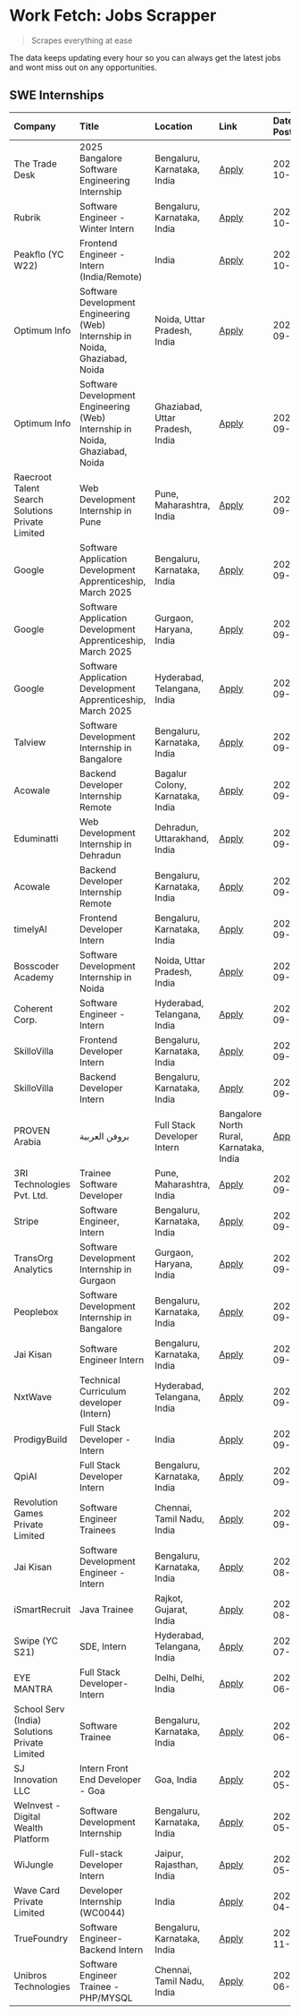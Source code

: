 # Work Fetch: Jobs Scrapper
> Scrapes everything at ease

The data keeps updating every hour so you can always get the latest jobs and wont miss out on any opportunities.

## SWE Internships
<!--START_SECTION:workfetch-->
| Company                                          | Title                                                                        | Location                                | Link                                                                                                                                                                                                                                                                                | Date Posted   |
|:-------------------------------------------------|:-----------------------------------------------------------------------------|:----------------------------------------|:------------------------------------------------------------------------------------------------------------------------------------------------------------------------------------------------------------------------------------------------------------------------------------|:--------------|
| The Trade Desk                                   | 2025 Bangalore Software Engineering Internship                               | Bengaluru, Karnataka, India             | [Apply](https://in.linkedin.com/jobs/view/2025-bangalore-software-engineering-internship-at-the-trade-desk-3987456531?position=14&pageNum=0&refId=E3%2FQxAB7cO2VhXfhv%2BzCbQ%3D%3D&trackingId=uxI0EBc9phuh6LeSRqhGkg%3D%3D)                                                         | 2024-10-02    |
| Rubrik                                           | Software Engineer - Winter Intern                                            | Bengaluru, Karnataka, India             | [Apply](https://in.linkedin.com/jobs/view/software-engineer-winter-intern-at-rubrik-4006567784?position=55&pageNum=0&refId=E3%2FQxAB7cO2VhXfhv%2BzCbQ%3D%3D&trackingId=gscndDencavTcaLOBZLMIg%3D%3D)                                                                                | 2024-10-02    |
| Peakflo (YC W22)                                 | Frontend Engineer - Intern (India/Remote)                                    | India                                   | [Apply](https://in.linkedin.com/jobs/view/frontend-engineer-intern-india-remote-at-peakflo-yc-w22-4037729755?position=17&pageNum=0&refId=E3%2FQxAB7cO2VhXfhv%2BzCbQ%3D%3D&trackingId=yb6koQll733XTNcTXMBcWw%3D%3D)                                                                  | 2024-10-01    |
| Optimum Info                                     | Software Development Engineering (Web) Internship in Noida, Ghaziabad, Noida | Noida, Uttar Pradesh, India             | [Apply](https://in.linkedin.com/jobs/view/software-development-engineering-web-internship-in-noida-ghaziabad-noida-at-optimum-info-4037042231?position=6&pageNum=0&refId=E3%2FQxAB7cO2VhXfhv%2BzCbQ%3D%3D&trackingId=ZJpACaR%2FUsEGYaW8b4%2ByHw%3D%3D)                              | 2024-09-27    |
| Optimum Info                                     | Software Development Engineering (Web) Internship in Noida, Ghaziabad, Noida | Ghaziabad, Uttar Pradesh, India         | [Apply](https://in.linkedin.com/jobs/view/software-development-engineering-web-internship-in-noida-ghaziabad-noida-at-optimum-info-4037041629?position=7&pageNum=0&refId=E3%2FQxAB7cO2VhXfhv%2BzCbQ%3D%3D&trackingId=kJt%2BaLY7XfIgGcqkyu4trg%3D%3D)                                | 2024-09-27    |
| Raecroot Talent Search Solutions Private Limited | Web Development Internship in Pune                                           | Pune, Maharashtra, India                | [Apply](https://in.linkedin.com/jobs/view/web-development-internship-in-pune-at-raecroot-talent-search-solutions-private-limited-4034584677?position=47&pageNum=0&refId=E3%2FQxAB7cO2VhXfhv%2BzCbQ%3D%3D&trackingId=Fe2YzOEaftnVA39%2FCbYfpg%3D%3D)                                 | 2024-09-26    |
| Google                                           | Software Application Development Apprenticeship, March 2025                  | Bengaluru, Karnataka, India             | [Apply](https://in.linkedin.com/jobs/view/software-application-development-apprenticeship-march-2025-at-google-4032957527?position=2&pageNum=0&refId=E3%2FQxAB7cO2VhXfhv%2BzCbQ%3D%3D&trackingId=sJzJW3Fhw5weSzeUDzrQbw%3D%3D)                                                      | 2024-09-24    |
| Google                                           | Software Application Development Apprenticeship, March 2025                  | Gurgaon, Haryana, India                 | [Apply](https://in.linkedin.com/jobs/view/software-application-development-apprenticeship-march-2025-at-google-4032958554?position=3&pageNum=0&refId=E3%2FQxAB7cO2VhXfhv%2BzCbQ%3D%3D&trackingId=cV3VA85iAvBx3w%2B6hqVGrA%3D%3D)                                                    | 2024-09-24    |
| Google                                           | Software Application Development Apprenticeship, March 2025                  | Hyderabad, Telangana, India             | [Apply](https://in.linkedin.com/jobs/view/software-application-development-apprenticeship-march-2025-at-google-4032957528?position=4&pageNum=0&refId=E3%2FQxAB7cO2VhXfhv%2BzCbQ%3D%3D&trackingId=rUtgHJb0jPg2E6N7NEnLkA%3D%3D)                                                      | 2024-09-24    |
| Talview                                          | Software Development Internship in Bangalore                                 | Bengaluru, Karnataka, India             | [Apply](https://in.linkedin.com/jobs/view/software-development-internship-in-bangalore-at-talview-4033703077?position=12&pageNum=0&refId=E3%2FQxAB7cO2VhXfhv%2BzCbQ%3D%3D&trackingId=CtYUVP2F%2BSqkVju67fwR%2BA%3D%3D)                                                              | 2024-09-23    |
| Acowale                                          | Backend Developer Internship Remote                                          | Bagalur Colony, Karnataka, India        | [Apply](https://in.linkedin.com/jobs/view/backend-developer-internship-remote-at-acowale-4030088707?position=18&pageNum=0&refId=E3%2FQxAB7cO2VhXfhv%2BzCbQ%3D%3D&trackingId=t2SKPBss6uYAdZocikWOCQ%3D%3D)                                                                           | 2024-09-21    |
| Eduminatti                                       | Web Development Internship in Dehradun                                       | Dehradun, Uttarakhand, India            | [Apply](https://in.linkedin.com/jobs/view/web-development-internship-in-dehradun-at-eduminatti-4032105381?position=24&pageNum=0&refId=E3%2FQxAB7cO2VhXfhv%2BzCbQ%3D%3D&trackingId=9uIVc3HQBSS97vy3j8hWEA%3D%3D)                                                                     | 2024-09-21    |
| Acowale                                          | Backend Developer Internship Remote                                          | Bengaluru, Karnataka, India             | [Apply](https://in.linkedin.com/jobs/view/backend-developer-internship-remote-at-acowale-4030975489?position=10&pageNum=0&refId=E3%2FQxAB7cO2VhXfhv%2BzCbQ%3D%3D&trackingId=rYrRHyhNbH7X42MCiaOYOw%3D%3D)                                                                           | 2024-09-20    |
| timelyAI                                         | Frontend Developer Intern                                                    | Bengaluru, Karnataka, India             | [Apply](https://in.linkedin.com/jobs/view/frontend-developer-intern-at-timelyai-4030925040?position=15&pageNum=0&refId=E3%2FQxAB7cO2VhXfhv%2BzCbQ%3D%3D&trackingId=cBrJdt6y2kaLmajI1HaEHA%3D%3D)                                                                                    | 2024-09-20    |
| Bosscoder Academy                                | Software Development Internship in Noida                                     | Noida, Uttar Pradesh, India             | [Apply](https://in.linkedin.com/jobs/view/software-development-internship-in-noida-at-bosscoder-academy-4031161323?position=19&pageNum=0&refId=E3%2FQxAB7cO2VhXfhv%2BzCbQ%3D%3D&trackingId=xII2qma00KrzSaSs6TZfhg%3D%3D)                                                            | 2024-09-20    |
| Coherent Corp.                                   | Software Engineer - Intern                                                   | Hyderabad, Telangana, India             | [Apply](https://in.linkedin.com/jobs/view/software-engineer-intern-at-coherent-corp-4029132427?position=21&pageNum=0&refId=E3%2FQxAB7cO2VhXfhv%2BzCbQ%3D%3D&trackingId=Vp4n9goXItLzeruTK4Qs4Q%3D%3D)                                                                                | 2024-09-18    |
| SkilloVilla                                      | Frontend Developer Intern                                                    | Bengaluru, Karnataka, India             | [Apply](https://in.linkedin.com/jobs/view/frontend-developer-intern-at-skillovilla-4025873510?position=8&pageNum=0&refId=E3%2FQxAB7cO2VhXfhv%2BzCbQ%3D%3D&trackingId=iqqo9xxz%2FXHmB0U11bx3sQ%3D%3D)                                                                                | 2024-09-17    |
| SkilloVilla                                      | Backend Developer Intern                                                     | Bengaluru, Karnataka, India             | [Apply](https://in.linkedin.com/jobs/view/backend-developer-intern-at-skillovilla-4025860894?position=13&pageNum=0&refId=E3%2FQxAB7cO2VhXfhv%2BzCbQ%3D%3D&trackingId=kcOMy%2FSuJfpJloUVF6RUXQ%3D%3D)                                                                                | 2024-09-17    |
| PROVEN Arabia | بروفن العربية                    | Full Stack Developer Intern                                                  | Bangalore North Rural, Karnataka, India | [Apply](https://in.linkedin.com/jobs/view/full-stack-developer-intern-at-proven-arabia-%D8%A8%D8%B1%D9%88%D9%81%D9%86-%D8%A7%D9%84%D8%B9%D8%B1%D8%A8%D9%8A%D8%A9-4028862862?position=56&pageNum=0&refId=E3%2FQxAB7cO2VhXfhv%2BzCbQ%3D%3D&trackingId=qdz0WMwwVet%2BeTQtt8UaRQ%3D%3D) | 2024-09-17    |
| 3RI Technologies Pvt. Ltd.                       | Trainee  Software Developer                                                  | Pune, Maharashtra, India                | [Apply](https://in.linkedin.com/jobs/view/trainee-software-developer-at-3ri-technologies-pvt-ltd-4026688364?position=28&pageNum=0&refId=E3%2FQxAB7cO2VhXfhv%2BzCbQ%3D%3D&trackingId=oQGSVrzMnLNFwOFZ0OfWvQ%3D%3D)                                                                   | 2024-09-15    |
| Stripe                                           | Software Engineer, Intern                                                    | Bengaluru, Karnataka, India             | [Apply](https://in.linkedin.com/jobs/view/software-engineer-intern-at-stripe-4008214242?position=5&pageNum=0&refId=E3%2FQxAB7cO2VhXfhv%2BzCbQ%3D%3D&trackingId=jrhE%2BYYs%2FZeAQ8sj58dUSA%3D%3D)                                                                                    | 2024-09-13    |
| TransOrg Analytics                               | Software Development Internship in Gurgaon                                   | Gurgaon, Haryana, India                 | [Apply](https://in.linkedin.com/jobs/view/software-development-internship-in-gurgaon-at-transorg-analytics-4024791052?position=49&pageNum=0&refId=E3%2FQxAB7cO2VhXfhv%2BzCbQ%3D%3D&trackingId=AA8QP0C6C1j89RBP7kn8sw%3D%3D)                                                         | 2024-09-12    |
| Peoplebox                                        | Software Development Internship in Bangalore                                 | Bengaluru, Karnataka, India             | [Apply](https://in.linkedin.com/jobs/view/software-development-internship-in-bangalore-at-peoplebox-4022411601?position=16&pageNum=0&refId=E3%2FQxAB7cO2VhXfhv%2BzCbQ%3D%3D&trackingId=Zoxuo4%2BYnUnrzkeNPmn6Uw%3D%3D)                                                              | 2024-09-10    |
| Jai Kisan                                        | Software Engineer Intern                                                     | Bengaluru, Karnataka, India             | [Apply](https://in.linkedin.com/jobs/view/software-engineer-intern-at-jai-kisan-4024075360?position=34&pageNum=0&refId=E3%2FQxAB7cO2VhXfhv%2BzCbQ%3D%3D&trackingId=ihCFULz82GuBjlsvZQqA0A%3D%3D)                                                                                    | 2024-09-09    |
| NxtWave                                          | Technical Curriculum developer (Intern)                                      | Hyderabad, Telangana, India             | [Apply](https://in.linkedin.com/jobs/view/technical-curriculum-developer-intern-at-nxtwave-4020462207?position=35&pageNum=0&refId=E3%2FQxAB7cO2VhXfhv%2BzCbQ%3D%3D&trackingId=u%2BaO3G%2B26zZADYNIpS4wlg%3D%3D)                                                                     | 2024-09-09    |
| ProdigyBuild                                     | Full Stack Developer - Intern                                                | India                                   | [Apply](https://in.linkedin.com/jobs/view/full-stack-developer-intern-at-prodigybuild-4019591942?position=45&pageNum=0&refId=E3%2FQxAB7cO2VhXfhv%2BzCbQ%3D%3D&trackingId=D%2FmpEV%2FT3szINr8ZwL5mig%3D%3D)                                                                          | 2024-09-08    |
| QpiAI                                            | Full Stack Developer Intern                                                  | Bengaluru, Karnataka, India             | [Apply](https://in.linkedin.com/jobs/view/full-stack-developer-intern-at-qpiai-4017395346?position=30&pageNum=0&refId=E3%2FQxAB7cO2VhXfhv%2BzCbQ%3D%3D&trackingId=Vquhgrnm607KLysHCpqSnw%3D%3D)                                                                                     | 2024-09-06    |
| Revolution Games Private Limited                 | Software Engineer Trainees                                                   | Chennai, Tamil Nadu, India              | [Apply](https://in.linkedin.com/jobs/view/software-engineer-trainees-at-revolution-games-private-limited-4015912927?position=26&pageNum=0&refId=E3%2FQxAB7cO2VhXfhv%2BzCbQ%3D%3D&trackingId=JtFqaTKCmq0xOiY0vfbcMg%3D%3D)                                                           | 2024-09-02    |
| Jai Kisan                                        | Software Development Engineer - Intern                                       | Bengaluru, Karnataka, India             | [Apply](https://in.linkedin.com/jobs/view/software-development-engineer-intern-at-jai-kisan-4027288169?position=27&pageNum=0&refId=E3%2FQxAB7cO2VhXfhv%2BzCbQ%3D%3D&trackingId=mWoDTHRfSLPXOzI1FDU87A%3D%3D)                                                                        | 2024-08-22    |
| iSmartRecruit                                    | Java Trainee                                                                 | Rajkot, Gujarat, India                  | [Apply](https://in.linkedin.com/jobs/view/java-trainee-at-ismartrecruit-3992301825?position=32&pageNum=0&refId=E3%2FQxAB7cO2VhXfhv%2BzCbQ%3D%3D&trackingId=b9Wl9nULi1oe8l5I2PN1Pg%3D%3D)                                                                                            | 2024-08-06    |
| Swipe (YC S21)                                   | SDE, Intern                                                                  | Hyderabad, Telangana, India             | [Apply](https://in.linkedin.com/jobs/view/sde-intern-at-swipe-yc-s21-3980368092?position=38&pageNum=0&refId=E3%2FQxAB7cO2VhXfhv%2BzCbQ%3D%3D&trackingId=IohdFNCMxXYqwcTo80JUig%3D%3D)                                                                                               | 2024-07-22    |
| EYE MANTRA                                       | Full Stack Developer- Intern                                                 | Delhi, Delhi, India                     | [Apply](https://in.linkedin.com/jobs/view/full-stack-developer-intern-at-eye-mantra-3960988037?position=44&pageNum=0&refId=E3%2FQxAB7cO2VhXfhv%2BzCbQ%3D%3D&trackingId=qhYVox0%2Fg4OeACTzjNb7BA%3D%3D)                                                                              | 2024-06-28    |
| School Serv (India) Solutions Private Limited    | Software Trainee                                                             | Bengaluru, Karnataka, India             | [Apply](https://in.linkedin.com/jobs/view/software-trainee-at-school-serv-india-solutions-private-limited-3953917603?position=60&pageNum=0&refId=E3%2FQxAB7cO2VhXfhv%2BzCbQ%3D%3D&trackingId=sxstHoQN%2BQjtZDEL%2F7DsYw%3D%3D)                                                      | 2024-06-19    |
| SJ Innovation LLC                                | Intern Front End Developer - Goa                                             | Goa, India                              | [Apply](https://in.linkedin.com/jobs/view/intern-front-end-developer-goa-at-sj-innovation-llc-3931678611?position=22&pageNum=0&refId=E3%2FQxAB7cO2VhXfhv%2BzCbQ%3D%3D&trackingId=BeBSNzaDQVhgeTBIqdXEtw%3D%3D)                                                                      | 2024-05-24    |
| WeInvest - Digital Wealth Platform               | Software Development Internship                                              | Bengaluru, Karnataka, India             | [Apply](https://in.linkedin.com/jobs/view/software-development-internship-at-weinvest-digital-wealth-platform-3912867225?position=11&pageNum=0&refId=E3%2FQxAB7cO2VhXfhv%2BzCbQ%3D%3D&trackingId=lqW6r2CbX8giderMKcSuhQ%3D%3D)                                                      | 2024-05-01    |
| WiJungle                                         | Full-stack Developer Intern                                                  | Jaipur, Rajasthan, India                | [Apply](https://in.linkedin.com/jobs/view/full-stack-developer-intern-at-wijungle-3912864543?position=37&pageNum=0&refId=E3%2FQxAB7cO2VhXfhv%2BzCbQ%3D%3D&trackingId=FOgjXZ2rvbRb94VwAGJruA%3D%3D)                                                                                  | 2024-05-01    |
| Wave Card Private Limited                        | Developer Internship (WC0044)                                                | India                                   | [Apply](https://in.linkedin.com/jobs/view/developer-internship-wc0044-at-wave-card-private-limited-3900079966?position=43&pageNum=0&refId=E3%2FQxAB7cO2VhXfhv%2BzCbQ%3D%3D&trackingId=vbhKcOjGdZ2lj3umcT3dgg%3D%3D)                                                                 | 2024-04-15    |
| TrueFoundry                                      | Software Engineer-Backend Intern                                             | Bengaluru, Karnataka, India             | [Apply](https://in.linkedin.com/jobs/view/software-engineer-backend-intern-at-truefoundry-3779508170?position=42&pageNum=0&refId=E3%2FQxAB7cO2VhXfhv%2BzCbQ%3D%3D&trackingId=Az0tQd3EHoUrnwxLEkIZ5A%3D%3D)                                                                          | 2023-11-10    |
| Unibros Technologies                             | Software Engineer Trainee - PHP/MYSQL                                        | Chennai, Tamil Nadu, India              | [Apply](https://in.linkedin.com/jobs/view/software-engineer-trainee-php-mysql-at-unibros-technologies-3656599241?position=36&pageNum=0&refId=E3%2FQxAB7cO2VhXfhv%2BzCbQ%3D%3D&trackingId=kKrDXiE0B6JQFr1wkO0KVg%3D%3D)                                                              | 2023-06-12    |
<!--END_SECTION:workfetch-->
